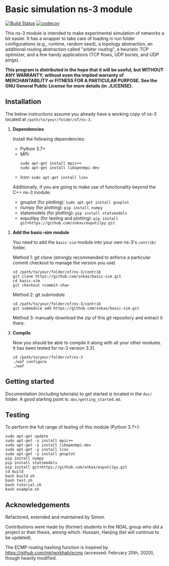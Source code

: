 # Basic simulation ns-3 module

[![Build Status](https://travis-ci.com/snkas/basic-sim.svg?branch=master)](https://travis-ci.com/snkas/basic-sim) [![codecov](https://codecov.io/gh/snkas/basic-sim/branch/master/graph/badge.svg)](https://codecov.io/gh/snkas/basic-sim)

This ns-3 module is intended to make experimental simulation of networks a bit easier.
It has a wrapper to take care of loading in run folder configurations (e.g., runtime, random seed),
a topology abstraction, an additional routing abstraction called "arbiter routing",
a heuristic TCP optimizer, and a few handy applications (TCP flows, UDP bursts, and UDP pings).

**This program is distributed in the hope that it will be useful, but WITHOUT ANY WARRANTY;
without even the implied warranty of MERCHANTABILITY or FITNESS FOR A PARTICULAR PURPOSE.
See the GNU General Public License for more details (in ./LICENSE).**


## Installation

The below instructions assume you already have a working copy of ns-3 located at 
`/path/to/your/folder/of/ns-3`.

1. **Dependencies**
   
   Install the following dependencies:

   * Python 3.7+
   * MPI:
     ```
     sudo apt-get install mpic++
     sudo apt-get install libopenmpi-dev
     ```
   * lcov: `sudo apt-get install lcov`
   
   Additionally, if you are going to make use of functionality beyond the C++ ns-3 module:
   
   * gnuplot (for plotting): `sudo apt-get install gnuplot`
   * numpy (for plotting): `pip install numpy`
   * statsmodels (for plotting): `pip install statsmodels`
   * exputilpy (for testing and plotting): `pip install git+https://github.com/snkas/exputilpy.git`

2. **Add the basic-sim module**

   You need to add the `basic-sim` module into your own ns-3's `contrib/` folder.

    Method 1: git clone (strongly recommended to enforce a particular commit checkout to manage the version you use)
    ```
    cd /path/to/your/folder/of/ns-3/contrib
    git clone https://github.com/snkas/basic-sim.git
    cd basic-sim
    git checkout <commit-sha>
    ```
    
    Method 2: git submodule
    ```
    cd /path/to/your/folder/of/ns-3/contrib
    git submodule add https://github.com/snkas/basic-sim.git
    ```
   
    Method 3: manually download the zip of this git repository and extract it there.
   
3. **Compile**

   Now you should be able to compile it along with all your other modules.
   It has been tested for ns-3 version 3.31.
   ```
   cd /path/to/your/folder/of/ns-3
   ./waf configure
   ./waf
   ```


## Getting started

Documentation (including tutorials) to get started is located in the `doc/` folder.
A good starting point is: `doc/getting_started.md`.


## Testing

To perform the full range of testing of this module (Python 3.7+):

```
sudo apt-get update
sudo apt-get -y install mpic++
sudo apt-get -y install libopenmpi-dev
sudo apt-get -y install lcov
sudo apt-get -y install gnuplot
pip install numpy
pip install statsmodels
pip install git+https://github.com/snkas/exputilpy.git
cd build
bash build.sh
bash test.sh
bash tutorial.sh
bash example.sh
```


## Acknowledgements

Refactored, extended and maintained by Simon.

Contributions were made by (former) students in the NDAL group who did a project or their thesis, among which: Hussain, Hanjing (list will continue to be updated).

The ECMP routing hashing function is inspired by https://github.com/mkheirkhah/ecmp (accessed: February 20th, 2020), though heavily modified.
